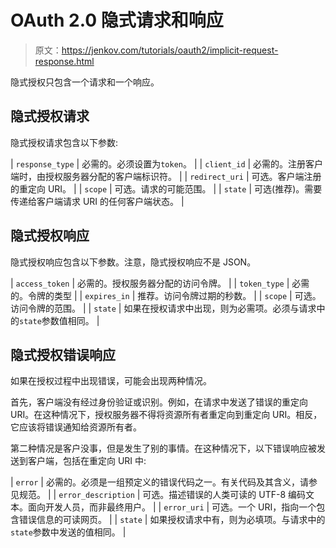 # OAuth 2.0 隐式请求和响应

> 原文：<https://jenkov.com/tutorials/oauth2/implicit-request-response.html>

隐式授权只包含一个请求和一个响应。

## 隐式授权请求

隐式授权请求包含以下参数:

| `response_type` | 必需的。必须设置为`token`。 |
| `client_id` | 必需的。注册客户端时，由授权服务器分配的客户端标识符。 |
| `redirect_uri` | 可选。客户端注册的重定向 URI。 |
| `scope` | 可选。请求的可能范围。 |
| `state` | 可选(推荐)。需要传递给客户端请求 URI 的任何客户端状态。 |

## 隐式授权响应

隐式授权响应包含以下参数。注意，隐式授权响应不是 JSON。

| `access_token` | 必需的。授权服务器分配的访问令牌。 |
| `token_type` | 必需的。令牌的类型 |
| `expires_in` | 推荐。访问令牌过期的秒数。 |
| `scope` | 可选。访问令牌的范围。 |
| `state` | 如果在授权请求中出现，则为必需项。必须与请求中的`state`参数值相同。 |

## 隐式授权错误响应

如果在授权过程中出现错误，可能会出现两种情况。

首先，客户端没有经过身份验证或识别。例如，在请求中发送了错误的重定向 URI。在这种情况下，授权服务器不得将资源所有者重定向到重定向 URI。相反，它应该将错误通知给资源所有者。

第二种情况是客户没事，但是发生了别的事情。在这种情况下，以下错误响应被发送到客户端，包括在重定向 URI 中:

| `error` | 必需的。必须是一组预定义的错误代码之一。有关代码及其含义，请参见规范。 |
| `error_description` | 可选。描述错误的人类可读的 UTF-8 编码文本。面向开发人员，而非最终用户。 |
| `error_uri` | 可选。一个 URI，指向一个包含错误信息的可读网页。 |
| `state` | 如果授权请求中有，则为必填项。与请求中的`state`参数中发送的值相同。 |